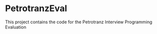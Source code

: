 # PetrotranzEval
This project contains the code for the Petrotranz Interview Programming Evaluation

